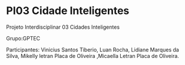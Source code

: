 # PI03 Cidade Inteligentes
Projeto Interdisciplinar 03 Cidades Inteligentes 

Grupo:GPTEC

Participantes: Vinicius Santos Tiberio, Luan Rocha, Lidiane Marques da Silva, Mikelly letran Placa de Oliveira ,Micaella Letran Placa de Oliveira.

